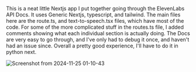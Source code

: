 This is a neat little Nextjs app I put together going through the ElevenLabs API Docs.
It uses Generic Nextjs, typescript, and tailwind. The main files here are the route.ts, and text-to-speech.tsx files, which have most of the code.
For some of the more complicated stuff in the routes.ts file, I added comments showing what each individual section is actually doing.
The Docs are very easy to go through, and I've only had to debug it once, and haven't had an issue since.
Overall a pretty good experience, I'll have to do it in python next.


![Screenshot from 2024-11-25 01-10-43](https://github.com/user-attachments/assets/551c488b-759d-4552-a901-3ab626a61d56)
